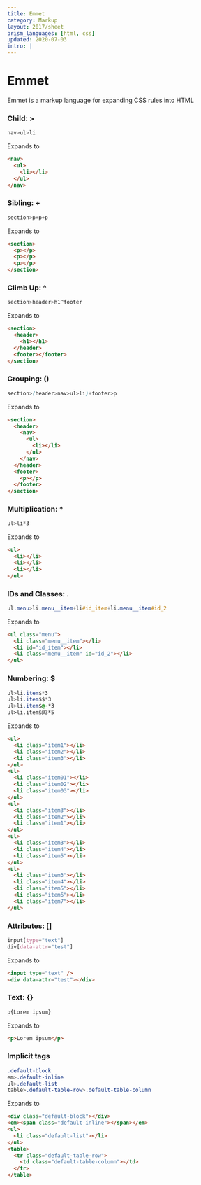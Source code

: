 ```yaml
---
title: Emmet
category: Markup
layout: 2017/sheet
prism_languages: [html, css]
updated: 2020-07-03
intro: |
---
```

# Emmet
Emmet is a markup language for expanding CSS rules into
HTML

### Child: >

```css
nav>ul>li
```
Expands to
```html
<nav>
  <ul>
    <li></li>
  </ul>
</nav>
```


### Sibling: +

```css
section>p+p+p
```
Expands to
```html
<section>
  <p></p>
  <p></p>
  <p></p>
</section>
```

### Climb Up: ^

```css
section>header>h1^footer
```
Expands to
```html
<section>
  <header>
    <h1></h1>
  </header>
  <footer></footer>
</section>
```

### Grouping: ()

```css
section>(header>nav>ul>li)+footer>p
```
Expands to
```html
<section>
  <header>
    <nav>
      <ul>
        <li></li>
      </ul>
    </nav>
  </header>
  <footer>
    <p></p>
  </footer>
</section>
```

### Multiplication: \*

```css
ul>li*3
```
Expands to
```html
<ul>
  <li></li>
  <li></li>
  <li></li>
</ul>
```

### IDs and Classes: . #

```css
ul.menu>li.menu__item+li#id_item+li.menu__item#id_2
```
Expands to
```html
<ul class="menu">
  <li class="menu__item"></li>
  <li id="id_item"></li>
  <li class="menu__item" id="id_2"></li>
</ul>
```

### Numbering: $

```css
ul>li.item$*3
ul>li.item$$*3
ul>li.item$@-*3
ul>li.item$@3*5
```
Expands to
```html
<ul>
  <li class="item1"></li>
  <li class="item2"></li>
  <li class="item3"></li>
</ul>
<ul>
  <li class="item01"></li>
  <li class="item02"></li>
  <li class="item03"></li>
</ul>
<ul>
  <li class="item3"></li>
  <li class="item2"></li>
  <li class="item1"></li>
</ul>
<ul>
  <li class="item3"></li>
  <li class="item4"></li>
  <li class="item5"></li>
</ul>
<ul>
  <li class="item3"></li>
  <li class="item4"></li>
  <li class="item5"></li>
  <li class="item6"></li>
  <li class="item7"></li>
</ul>
```

### Attributes: []

```css
input[type="text"]
div[data-attr="test"]
```
Expands to
```html
<input type="text" />
<div data-attr="test"></div>
```

### Text: {}

```css
p{Lorem ipsum}
```
Expands to
```html
<p>Lorem ipsum</p>
```

### Implicit tags

```css
.default-block
em>.default-inline
ul>.default-list
table>.default-table-row>.default-table-column
```
Expands to
```html
<div class="default-block"></div>
<em><span class="default-inline"></span></em>
<ul>
  <li class="default-list"></li>
</ul>
<table>
  <tr class="default-table-row">
    <td class="default-table-column"></td>
  </tr>
</table>
```
